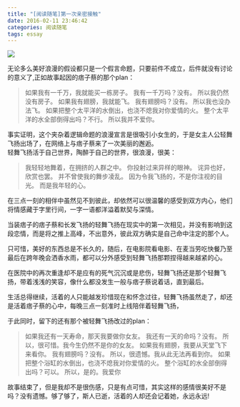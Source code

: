 ```yaml
---
title: "[阅读随笔]第一次亲密接触"
date: 2016-02-11 23:46:42
categories: 阅读随笔
tags: essay
---
```

![](/img/pics/2016-02-11/第一次亲密接触.png)

<!--more-->

无论多么美好浪漫的假设都只是一个假言命题，只要前件不成立，后件就没有讨论的意义了,正如故事起因的痞子蔡的那个plan：  

>如果我有一千万，我就能买一栋房子。
我有一千万吗？没有。
所以我仍然没有房子。
如果我有翅膀，我就能飞。
我有翅膀吗？没有。
所以我也没办法飞。
如果把整个太平洋的水倒出，也浇不熄我对你爱情的火。
整个太平洋的水全部倒得出吗？不行。
所以我并不爱你。

事实证明，这个夹杂着逻辑命题的浪漫宣言是很吸引小女生的，于是女主人公轻舞飞扬出场了，在网络上与痞子蔡来了一次美丽的邂逅。  
轻舞飞扬活于自己世界，陶醉于自己的世界，很浪漫，很美：

>我轻轻地舞着，在拥挤的人群之中。
你投射过来异样的眼神。
诧异也好，欣赏也罢。
并不曾使我的舞步凌乱。
因为令我飞扬的，不是你注视的目光。
而是我年轻的心。

在三点一刻的相伴中虽然见不到彼此，却依然可以很温馨的感受到双方内心，他们将情感藏于字里行间，一字一语都洋溢着默契与深情。  

当装痞子的痞子蔡和长发飞扬的轻舞飞扬在现实中的第一次相见，并没有影响到这段恋情，而是将之推上高峰，不出意外，彼此双方确实是自己命中注定的那个人。  

只可惜，美好的东西总是不长久的，随后，在电影院看电影、在麦当劳吃快餐乃至最后在跨年晚会洒香水雨，都可以分外感受到轻舞飞扬那颗捏得越来越紧的心。  

在医院中的再次重逢却不是应有的死气沉沉或是悲伤，轻舞飞扬还是那个轻舞飞扬，带着浅浅的笑容，像什么都没发生一般与痞子蔡说着话，直到最后。  

生活总得继续，活着的人只能越发珍惜现在和怀念过往，轻舞飞扬虽然走了，却还是活着痞子蔡的心中，每晚三点一刻准时上线陪伴着轻舞飞扬，

于此同时，留下的还有那个被轻舞飞扬改过的plan：
>如果我还有一天寿命，那天我要做你女友。
我还有一天的命吗？没有。
所以，很可惜。我今生仍然不是你的女友。
如果我有翅膀，我要从天堂飞下来看你。
我有翅膀吗？没有。
所以，很遗憾。我从此无法再看到你。
如果把整个浴缸的水倒出，也浇不熄我对你爱情的火。
整个浴缸的水全部倒得出吗？可以。
所以，是的。我爱你

故事结束了，但是我却不是很伤感，只是有点可惜，其实这样的感情很美好不是吗？没有遗憾。够了够了，斯人已逝，活着的人却还会记着她，永远永远!

